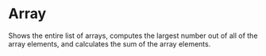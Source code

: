 # Array
Shows the entire list of arrays, computes the largest number out of all of the array elements, and calculates the sum of the array elements.
